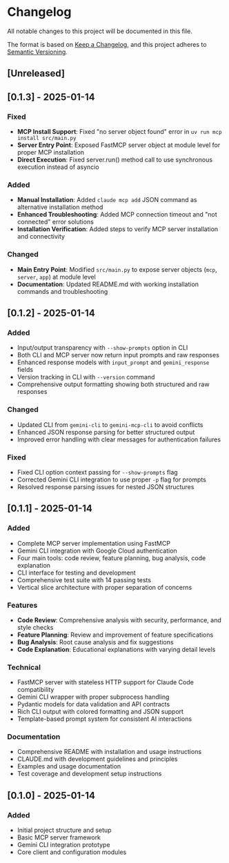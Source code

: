 # Changelog

All notable changes to this project will be documented in this file.

The format is based on [Keep a Changelog](https://keepachangelog.com/en/1.0.0/),
and this project adheres to [Semantic Versioning](https://semver.org/spec/v2.0.0.html).

## [Unreleased]

## [0.1.3] - 2025-01-14

### Fixed
- **MCP Install Support**: Fixed "no server object found" error in `uv run mcp install src/main.py`
- **Server Entry Point**: Exposed FastMCP server object at module level for proper MCP installation
- **Direct Execution**: Fixed server.run() method call to use synchronous execution instead of asyncio

### Added
- **Manual Installation**: Added `claude mcp add` JSON command as alternative installation method
- **Enhanced Troubleshooting**: Added MCP connection timeout and "not connected" error solutions
- **Installation Verification**: Added steps to verify MCP server installation and connectivity

### Changed
- **Main Entry Point**: Modified `src/main.py` to expose server objects (`mcp`, `server`, `app`) at module level
- **Documentation**: Updated README.md with working installation commands and troubleshooting

## [0.1.2] - 2025-01-14

### Added
- Input/output transparency with `--show-prompts` option in CLI
- Both CLI and MCP server now return input prompts and raw responses
- Enhanced response models with `input_prompt` and `gemini_response` fields
- Version tracking in CLI with `--version` command
- Comprehensive output formatting showing both structured and raw responses

### Changed
- Updated CLI from `gemini-cli` to `gemini-mcp-cli` to avoid conflicts
- Enhanced JSON response parsing for better structured output
- Improved error handling with clear messages for authentication failures

### Fixed
- Fixed CLI option context passing for `--show-prompts` flag
- Corrected Gemini CLI integration to use proper `-p` flag for prompts
- Resolved response parsing issues for nested JSON structures

## [0.1.1] - 2025-01-14

### Added
- Complete MCP server implementation using FastMCP
- Gemini CLI integration with Google Cloud authentication
- Four main tools: code review, feature planning, bug analysis, code explanation
- CLI interface for testing and development
- Comprehensive test suite with 14 passing tests
- Vertical slice architecture with proper separation of concerns

### Features
- **Code Review**: Comprehensive analysis with security, performance, and style checks
- **Feature Planning**: Review and improvement of feature specifications
- **Bug Analysis**: Root cause analysis and fix suggestions
- **Code Explanation**: Educational explanations with varying detail levels

### Technical
- FastMCP server with stateless HTTP support for Claude Code compatibility
- Gemini CLI wrapper with proper subprocess handling
- Pydantic models for data validation and API contracts
- Rich CLI output with colored formatting and JSON support
- Template-based prompt system for consistent AI interactions

### Documentation
- Comprehensive README with installation and usage instructions
- CLAUDE.md with development guidelines and principles
- Examples and usage documentation
- Test coverage and development setup instructions

## [0.1.0] - 2025-01-14

### Added
- Initial project structure and setup
- Basic MCP server framework
- Gemini CLI integration prototype
- Core client and configuration modules